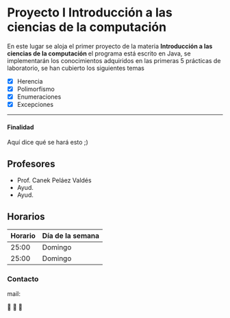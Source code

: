 # Proyecto I Introducción a las ciencias de la computación
En este lugar se aloja el primer proyecto de la materia <b> Introducción a las ciencias de la computación </b> el programa está escrito en Java, se implementarán los conocimientos adquiridos en las primeras 5 prácticas de laboratorio, se han cubierto los siguientes temas
- [x] Herencia
- [x] Polimorfismo
- [x] Enumeraciones
- [x] Excepciones

- - - -
#### Finalidad

Aquí dice qué se hará esto ;)

## Profesores
* Prof. Canek Peláez Valdés
* Ayud. 
* Ayud. 

## Horarios
Horario  | Día de la semana 
---------| -------------
25:00  | Domingo
25:00  | Domingo

### Contacto

mail: 

:octopus: :octopus: :octopus:
